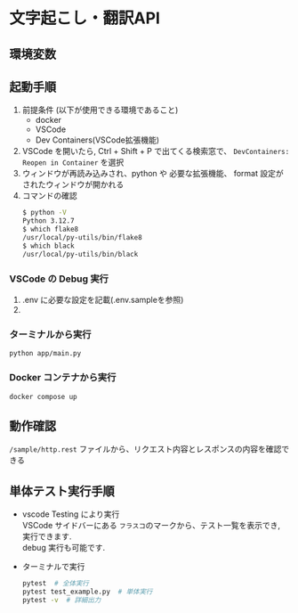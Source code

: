 # 文字起こし・翻訳API

## 環境変数

## 起動手順
1. 前提条件 (以下が使用できる環境であること)  
    - docker
    - VSCode
    - Dev Containers(VSCode拡張機能)
1. VSCode を開いたら, Ctrl + Shift + P で出てくる検索窓で、 `DevContainers: Reopen in Container` を選択
1. ウィンドウが再読み込みされ、python や 必要な拡張機能、 format 設定がされたウィンドウが開かれる
1. コマンドの確認
    ```bash
    $ python -V
    Python 3.12.7
    $ which flake8
    /usr/local/py-utils/bin/flake8
    $ which black
    /usr/local/py-utils/bin/black
    ```

### VSCode の Debug 実行
1. .env に必要な設定を記載(.env.sampleを参照)
1. 
### ターミナルから実行
```
python app/main.py
```
### Docker コンテナから実行
```
docker compose up
```

## 動作確認
`/sample/http.rest` ファイルから、リクエスト内容とレスポンスの内容を確認できる

## 単体テスト実行手順
- vscode Testing により実行  
VSCode サイドバーにある `フラスコ`のマークから、テスト一覧を表示でき, 実行できます.  
debug 実行も可能です.

- ターミナルで実行
    ```bash
    pytest  # 全体実行
    pytest test_example.py  # 単体実行
    pytest -v  # 詳細出力
    ```